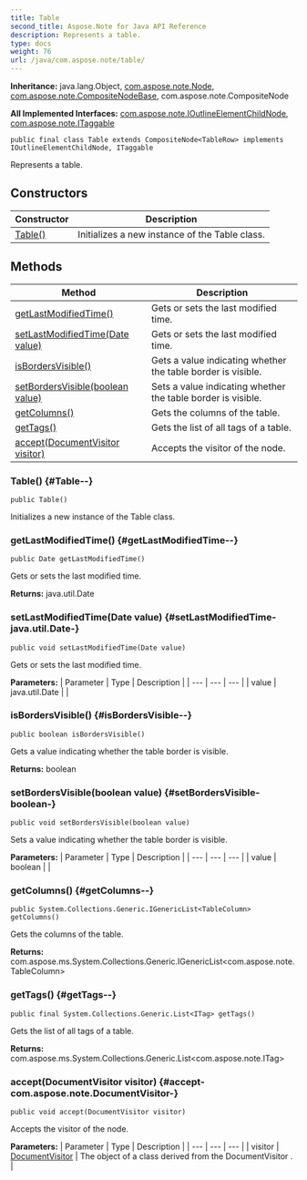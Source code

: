 ```yaml
---
title: Table
second_title: Aspose.Note for Java API Reference
description: Represents a table.
type: docs
weight: 76
url: /java/com.aspose.note/table/
---
```


**Inheritance:**
java.lang.Object, [com.aspose.note.Node](../../com.aspose.note/node), [com.aspose.note.CompositeNodeBase](../../com.aspose.note/compositenodebase), com.aspose.note.CompositeNode

**All Implemented Interfaces:**
[com.aspose.note.IOutlineElementChildNode](../../com.aspose.note/ioutlineelementchildnode), [com.aspose.note.ITaggable](../../com.aspose.note/itaggable)
```
public final class Table extends CompositeNode<TableRow> implements IOutlineElementChildNode, ITaggable
```

Represents a table.
## Constructors

| Constructor | Description |
| --- | --- |
| [Table()](#Table--) | Initializes a new instance of the  Table  class. |
## Methods

| Method | Description |
| --- | --- |
| [getLastModifiedTime()](#getLastModifiedTime--) | Gets or sets the last modified time. |
| [setLastModifiedTime(Date value)](#setLastModifiedTime-java.util.Date-) | Gets or sets the last modified time. |
| [isBordersVisible()](#isBordersVisible--) | Gets a value indicating whether the table border is visible. |
| [setBordersVisible(boolean value)](#setBordersVisible-boolean-) | Sets a value indicating whether the table border is visible. |
| [getColumns()](#getColumns--) | Gets the columns of the table. |
| [getTags()](#getTags--) | Gets the list of all tags of a table. |
| [accept(DocumentVisitor visitor)](#accept-com.aspose.note.DocumentVisitor-) | Accepts the visitor of the node. |
### Table() {#Table--}
```
public Table()
```


Initializes a new instance of the  Table  class.

### getLastModifiedTime() {#getLastModifiedTime--}
```
public Date getLastModifiedTime()
```


Gets or sets the last modified time.

**Returns:**
java.util.Date
### setLastModifiedTime(Date value) {#setLastModifiedTime-java.util.Date-}
```
public void setLastModifiedTime(Date value)
```


Gets or sets the last modified time.

**Parameters:**
| Parameter | Type | Description |
| --- | --- | --- |
| value | java.util.Date |  |

### isBordersVisible() {#isBordersVisible--}
```
public boolean isBordersVisible()
```


Gets a value indicating whether the table border is visible.

**Returns:**
boolean
### setBordersVisible(boolean value) {#setBordersVisible-boolean-}
```
public void setBordersVisible(boolean value)
```


Sets a value indicating whether the table border is visible.

**Parameters:**
| Parameter | Type | Description |
| --- | --- | --- |
| value | boolean |  |

### getColumns() {#getColumns--}
```
public System.Collections.Generic.IGenericList<TableColumn> getColumns()
```


Gets the columns of the table.

**Returns:**
com.aspose.ms.System.Collections.Generic.IGenericList<com.aspose.note.TableColumn>
### getTags() {#getTags--}
```
public final System.Collections.Generic.List<ITag> getTags()
```


Gets the list of all tags of a table.

**Returns:**
com.aspose.ms.System.Collections.Generic.List<com.aspose.note.ITag>
### accept(DocumentVisitor visitor) {#accept-com.aspose.note.DocumentVisitor-}
```
public void accept(DocumentVisitor visitor)
```


Accepts the visitor of the node.

**Parameters:**
| Parameter | Type | Description |
| --- | --- | --- |
| visitor | [DocumentVisitor](../../com.aspose.note/documentvisitor) | The object of a class derived from the  DocumentVisitor . |


